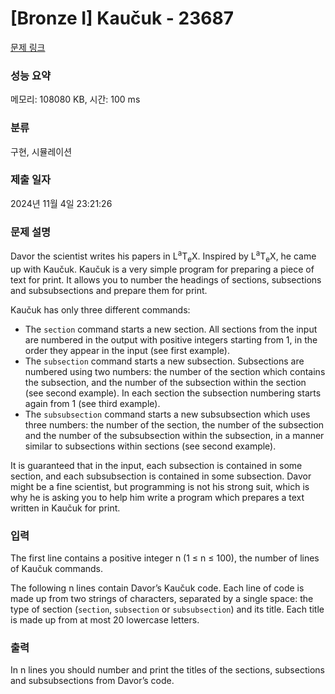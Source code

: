 # [Bronze I] Kaučuk - 23687 

[문제 링크](https://www.acmicpc.net/problem/23687) 

### 성능 요약

메모리: 108080 KB, 시간: 100 ms

### 분류

구현, 시뮬레이션

### 제출 일자

2024년 11월 4일 23:21:26

### 문제 설명

<p>Davor the scientist writes his papers in <span class="latex">L<sup>a</sup>T<sub>e</sub>X</span>. Inspired by <span class="latex">L<sup>a</sup>T<sub>e</sub>X</span>, he came up with Kaučuk. Kaučuk is a very simple program for preparing a piece of text for print. It allows you to number the headings of sections, subsections and subsubsections and prepare them for print.</p>

<p>Kaučuk has only three different commands:</p>

<ul>
	<li>The <code>section</code> command starts a new section. All sections from the input are numbered in the output with positive integers starting from 1, in the order they appear in the input (see first example).</li>
	<li>The <code>subsection</code> command starts a new subsection. Subsections are numbered using two numbers: the number of the section which contains the subsection, and the number of the subsection within the section (see second example). In each section the subsection numbering starts again from 1 (see third example).</li>
	<li>The <code>subsubsection</code> command starts a new subsubsection which uses three numbers: the number of the section, the number of the subsection and the number of the subsubsection within the subsection, in a manner similar to subsections within sections (see second example).</li>
</ul>

<p>It is guaranteed that in the input, each subsection is contained in some section, and each subsubsection is contained in some subsection. Davor might be a fine scientist, but programming is not his strong suit, which is why he is asking you to help him write a program which prepares a text written in Kaučuk for print.</p>

### 입력 

 <p>The first line contains a positive integer n (1 ≤ n ≤ 100), the number of lines of Kaučuk commands.</p>

<p>The following n lines contain Davor’s Kaučuk code. Each line of code is made up from two strings of characters, separated by a single space: the type of section (<code>section</code>, <code>subsection</code> or <code>subsubsection</code>) and its title. Each title is made up from at most 20 lowercase letters.</p>

### 출력 

 <p>In n lines you should number and print the titles of the sections, subsections and subsubsections from Davor’s code.</p>

